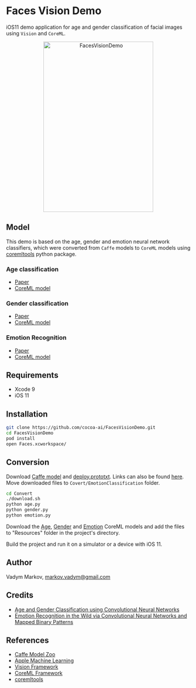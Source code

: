 # Faces Vision Demo

iOS11 demo application for age and gender classification of facial images using `Vision` and `CoreML`.

<div align="center">
<img src="https://github.com/cocoa-ai/FacesVisionDemo/blob/master/Screenshot.png" alt="FacesVisionDemo" width="300" height="464" />
</div>

## Model

This demo is based on the age, gender and emotion neural network classifiers,
which were converted from `Caffe` models to `CoreML` models using [coremltools](https://pypi.python.org/pypi/coremltools) python package.

### Age classification

- [Paper](http://www.openu.ac.il/home/hassner/projects/cnn_agegender/)
- [CoreML model](https://drive.google.com/file/d/0B1ghKa_MYL6mT1J3T1BEeWx4TWc/view?usp=sharing)

### Gender classification

- [Paper](http://www.openu.ac.il/home/hassner/projects/cnn_agegender/)
- [CoreML model](https://drive.google.com/file/d/0B1ghKa_MYL6mYkNsZHlyc2ZuaFk/view?usp=sharing)

### Emotion Recognition

- [Paper](http://www.openu.ac.il/home/hassner/projects/cnn_emotions/)
- [CoreML model](https://drive.google.com/file/d/0B1ghKa_MYL6mTlYtRGdXNFlpWDQ/view?usp=sharing)

## Requirements

- Xcode 9
- iOS 11

## Installation

```sh
git clone https://github.com/cocoa-ai/FacesVisionDemo.git
cd FacesVisionDemo
pod install
open Faces.xcworkspace/
```

## Conversion

Download [Caffe model](https://drive.google.com/open?id=0BydFau0VP3XSNVYtWnNPMU1TOGM)
and [deploy.prototxt](https://drive.google.com/open?id=0BydFau0VP3XSOFp4Ri1ITzZuUkk).
Links can also be found [here](https://gist.github.com/GilLevi/54aee1b8b0397721aa4b#emotion-classification-cnn---rgb).
Move downloaded files to `Covert/EmotionClassification` folder.

```sh
cd Convert
./download.sh
python age.py
python gender.py
python emotion.py
```

Download the [Age](https://drive.google.com/file/d/0B1ghKa_MYL6mT1J3T1BEeWx4TWc/view?usp=sharing),
[Gender](https://drive.google.com/file/d/0B1ghKa_MYL6mYkNsZHlyc2ZuaFk/view?usp=sharing) and
[Emotion](https://drive.google.com/file/d/0B1ghKa_MYL6mTlYtRGdXNFlpWDQ/view?usp=sharing)
CoreML models and add the files to "Resources" folder in the project's directory.

Build the project and run it on a simulator or a device with iOS 11.

## Author

Vadym Markov, markov.vadym@gmail.com

## Credits

- [Age and Gender Classification using Convolutional Neural Networks](http://www.openu.ac.il/home/hassner/projects/cnn_agegender/)
- [Emotion Recognition in the Wild via Convolutional Neural Networks and Mapped Binary Patterns](http://www.openu.ac.il/home/hassner/projects/cnn_emotions/)

## References
- [Caffe Model Zoo](https://github.com/caffe2/caffe2/wiki/Model-Zoo)
- [Apple Machine Learning](https://developer.apple.com/machine-learning/)
- [Vision Framework](https://developer.apple.com/documentation/vision)
- [CoreML Framework](https://developer.apple.com/documentation/coreml)
- [coremltools](https://pypi.python.org/pypi/coremltools)
